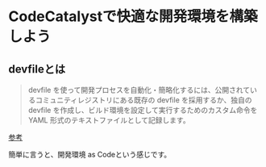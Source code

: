 # CodeCatalystで快適な開発環境を構築しよう

## devfileとは

> devfile を使って開発プロセスを自動化・簡略化するには、公開されているコミュニティレジストリにある既存の devfile を採用するか、独自の devfile を作成し、ビルド環境を設定して実行するためのカスタム命令を YAML 形式のテキストファイルとして記録します。

[参考](https://devfile.io/docs/2.0.0/what-is-a-devfile)

簡単に言うと、開発環境 as Codeという感じです。
